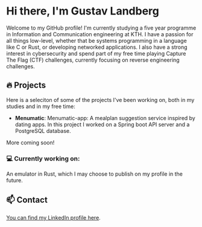 # Hi there, I'm Gustav Landberg

Welcome to my GitHub profile! 
I'm currently studying a five year programme in Information and Communication engineering at KTH.
I have a passion for all things low-level, whether that be systems programming in a language like C or Rust, or developing networked applications.
I also have a strong interest in cybersecurity and spend part of my free time playing Capture The Flag (CTF) challenges, currently focusing on reverse engineering challenges.
## 🔥 Projects
Here is a seleciton of some of the projects I've been working on, both in my studies and in my free time:

- **Menumatic**: Menumatic-app: A mealplan suggestion service inspired by dating apps. In this project I worked on a Spring boot API server and a PostgreSQL database.

More coming soon!

### 💻 Currently working on:
An emulator in Rust, which I may choose to publish on my profile in the future.
## 📫 Contact
[You can find my LinkedIn profile here](www.linkedin.com/in/gustav-landberg-615a31182).
